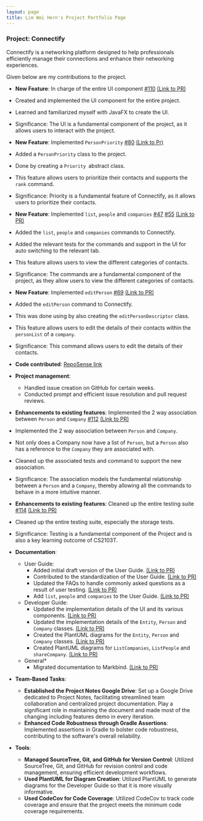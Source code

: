 ```yaml
---
layout: page
title: Lim Wei Hern's Project Portfolio Page
---
```


### Project: Connectify

Connectify is a networking platform designed to help professionals efficiently manage their connections and enhance their networking experiences.

Given below are my contributions to the project.

* **New Feature**: In charge of the entire UI component [\#110](https://github.com/AY2324S1-CS2103T-T15-4/tp/issues/110) [(Link to PR)](https://github.com/AY2324S1-CS2103T-T15-4/tp/pull/119)
* Created and implemented the UI component for the entire project.
* Learned and familiarized myself with JavaFX  to create the UI.
* Significance: The UI is a fundamental component of the project, as it allows users to interact with the project.

* **New Feature**: Implemented `PersonPriority` [\#80](https://github.com/AY2324S1-CS2103T-T15-4/tp/issues/80) [(Link to Pr)](https://github.com/AY2324S1-CS2103T-T15-4/tp/pull/92)
* Added a `PersonPriority` class to the project.
* Done by creating a `Priority `abstract class.
* This feature allows users to prioritize their contacts and supports the `rank` command.
* Significance: Priority is a fundamental feature of Connectify, as it allows users to prioritize their contacts.

* **New Feature**: Implemented `list`, `people` and `companies` [\#47](https://github.com/AY2324S1-CS2103T-T15-4/tp/issues/47) [\#55](https://github.com/AY2324S1-CS2103T-T15-4/tp/issues/55) [(Link to PR)](https://github.com/AY2324S1-CS2103T-T15-4/tp/pull/58)
* Added the `list`, `people` and `companies` commands to Connectify.
* Added the relevant tests for the commands and support in the UI for auto switching to the relevant tab.
* This feature allows users to view the different categories of contacts.
* Significance: The commands are a fundamental component of the project, as they allow users to view the different categories of contacts.

* **New Feature**: Implemented `editPerson` [\#69](https://github.com/AY2324S1-CS2103T-T15-4/tp/issues/69) [(Link to PR)](https://github.com/AY2324S1-CS2103T-T15-4/tp/pull/76)
* Added the `editPerson` command to Connectify.
* This was done using by also creating the `editPersonDescriptor` class.
* This feature allows users to edit the details of their contacts within the `personList` of a `company`.
* Significance: This command allows users to edit the details of their contacts.

* **Code contributed**: [RepoSense link](https://nus-cs2103-ay2324s1.github.io/tp-dashboard/?search=T15-4&sort=groupTitle&sortWithin=title&timeframe=commit&mergegroup=&groupSelect=groupByRepos&breakdown=true&checkedFileTypes=docs~functional-code~test-code&since=2023-09-22&tabOpen=true&tabType=authorship&tabAuthor=nreHieW&tabRepo=AY2324S1-CS2103T-T15-4%2Ftp%5Bmaster%5D&authorshipIsMergeGroup=false&authorshipFileTypes=docs~functional-code~test-code&authorshipIsBinaryFileTypeChecked=false&authorshipIsIgnoredFilesChecked=false)

* **Project management**:
    * Handled issue creation on GitHub for certain weeks.
    * Conducted prompt and efficient issue resolution and pull request reviews.

* **Enhancements to existing features**: Implemented the 2 way association between `Person` and `Company` [\#112](https://github.com/AY2324S1-CS2103T-T15-4/tp/issues/112) [(Link to PR)](https://github.com/AY2324S1-CS2103T-T15-4/tp/pull/119)
* Implemented the 2 way association between `Person` and `Company`.
* Not only does a Company now have a list of `Person`, but a `Person` also has a reference to the `Company` they are associated with.
* Cleaned up the associated tests and command to support the new association.
* Significance: The association models the fundamental relationship between a `Person` and a `Company`, thereby allowing all the commands to behave in a more intuitive manner.

* **Enhancements to existing features**: Cleaned up the entire testing suite [\#114](https://github.com/AY2324S1-CS2103T-T15-4/tp/issues/114) [(Link to PR)](https://github.com/AY2324S1-CS2103T-T15-4/tp/pull/119)
* Cleaned up the entire testing suite, especially the storage tests.
* Significance: Testing is a fundamental component of the Project and is also a key learning outcome of CS2103T.

* **Documentation**:
    * User Guide:
        * Added initial draft version of the User Guide. [(Link to PR)](https://github.com/AY2324S1-CS2103T-T15-4/tp/pull/19)
        * Contributed to the standardization of the User Guide. [(Link to PR)](https://github.com/AY2324S1-CS2103T-T15-4/tp/pull/99)
        * Updated the FAQs to handle commonly asked questions as a result of user testing. [(Link to PR)](https://github.com/AY2324S1-CS2103T-T15-4/tp/pull/188)
        * Add `list`, `people` and `companies` to the User Guide. [(Link to PR)](https://github.com/AY2324S1-CS2103T-T15-4/tp/pull/86)
    * Developer Guide:
        * Updated the implementation details of the UI and its various components. [(Link to PR)](https://github.com/AY2324S1-CS2103T-T15-4/tp/pull/86)
        * Updated the implementation details of the `Entity`, `Person` and `Company` classes. [(Link to PR)](https://github.com/AY2324S1-CS2103T-T15-4/tp/pull/86)
        * Created the PlantUML diagrams for the `Entity`, `Person` and `Company` classes. [(Link to PR)](https://github.com/AY2324S1-CS2103T-T15-4/tp/pull/86)
        * Created PlantUML diagrams for `ListCompanies`, `ListPeople` and `shareCompany`. [(Link to PR)](https://github.com/AY2324S1-CS2103T-T15-4/tp/pull/200)
    * General*
        * Migrated documentation to Markbind. [(Link to PR)](https://github.com/AY2324S1-CS2103T-T15-4/tp/pull/103)

* **Team-Based Tasks**:
    * **Established the Project Notes Google Drive**: Set up a Google Drive dedicated to Project Notes, facilitating streamlined team collaboration and centralized project documentation. Play a significant role in maintaining the document and made most of the changing including features demo in every iteration.
    * **Enhanced Code Robustness through Gradle Assertions**: Implemented assertions in Gradle to bolster code robustness, contributing to the software's overall reliability.

* **Tools**:
    * **Managed SourceTree, Git, and GitHub for Version Control**: Utilized SourceTree, Git, and GitHub for revision control and code management, ensuring efficient development workflows.
    * **Used PlantUML for Diagram Creation**: Utilized PlantUML to generate diagrams for the Developer Guide so that it is more visually informative.
    * **Used CodeCov for Code Coverage**: Utilized CodeCov to track code coverage and ensure that the project meets the minimum code coverage requirements.

